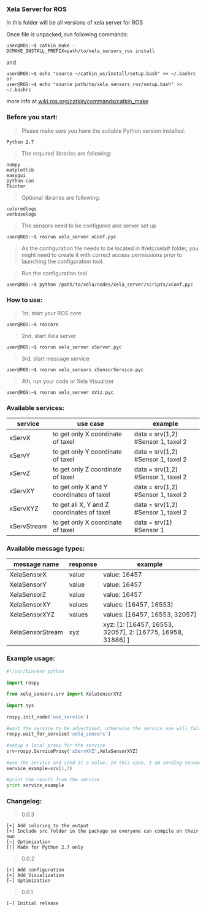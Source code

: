 ### Xela Server for ROS

In this folder will be all versions of xela server for ROS

Once file is unpacked, run following commands:
```console
user@ROS:~$ catkin_make -DCMAKE_INSTALL_PREFIX=path/to/xela_sensors_ros install
```
and
```console
user@ROS:~$ echo "source ~/catkin_ws/install/setup.bash" >> ~/.bashrc
or
user@ROS:~$ echo "source path/to/xela_sensors_ros/setup.bash" >> ~/.bashrc
```

more info at [wiki.ros.org/catkin/commands/catkin_make](http://wiki.ros.org/catkin/commands/catkin_make)

### Before you start:

>Please make sure you have the suitable Python version installed.
```console
Python 2.7
```
>The required libraries are following:
```console
numpy
matplotlib
easygui
python-can
Tkinter
```
>Optional libraries are following:
```console
coloredlogs
verboselogs
```
> The sensors need to be configured and server set up
```console
user@ROS:~$ rosrun xela_server xConf.pyc
```
> As the configuration file needs to be located in #/etc/xela# folder, you might need to create it with correct access permissions prior to launching the configuration tool.

> Run the configuration tool
```console
user@ROS:~$ python /path/to/xela/nodes/xela_server/scripts/xConf.pyc
```

### How to use:
> 1st, start your ROS core
```console
user@ROS:~$ roscore
```
> 2nd, start Xela server
```console
user@ROS:~$ rosrun xela_server xServer.pyc
```
> 3rd, start message service
```console
user@ROS:~$ rosrun xela_sensors xSensorService.pyc
```
> 4th, run your code or Xela Visualizer
```console
user@ROS:~$ rosrun xela_server xViz.pyc
```

### Available services:

| service | use case | example |
| --- | --- | --- |
| xServX | to get only X coordinate of taxel | data = srv(1,2) #Sensor 1, taxel 2 |
| xServY | to get only Y coordinate of taxel | data = srv(1,2) #Sensor 1, taxel 2 |
| xServZ | to get only Z coordinate of taxel | data = srv(1,2) #Sensor 1, taxel 2 |
| xServXY | to get only X and Y coordinates of taxel | data = srv(1,2) #Sensor 1, taxel 2 |
| xServXYZ | to get all X, Y and Z coordinates of taxel | data = srv(1,2) #Sensor 1, taxel 2 |
| xServStream | to get only X coordinate of taxel | data = srv(1) #Sensor 1 |

### Available message types:

| message name | response | example |
| --- | --- | --- |
| XelaSensorX | value | value: 16457 |
| XelaSensorY | value | value: 16457 |
| XelaSensorZ | value | value: 16457 |
| XelaSensorXY | values | values: [16457, 16553] |
| XelaSensorXYZ | values | values: [16457, 16553, 32057] |
| XelaSensorStream | xyz | xyz: [1: [16457, 16553, 32057], 2: [16775, 16958, 31886] ] |

### Example usage:
```python
#!/usr/bin/env python
 
import rospy
 
from xela_sensors.srv import XelaSensorXYZ
 
import sys
 
rospy.init_node('use_service')
 
#wait the service to be advertised, otherwise the service use will fail
rospy.wait_for_service('xela_sensors')
 
#setup a local proxy for the service
srv=rospy.ServiceProxy('xServXYZ',XelaSensorXYZ)
 
#use the service and send it a value. In this case, I am sending sensor: 1 and taxel: 3
service_example=srv(1,3)
 
#print the result from the service
print service_example
```

### Changelog:
>0.0.3
```
[+] Add coloring to the output
[+] Include src folder in the package so everyone can compile on their own
[~] Optimization
[!] Made for Python 2.7 only
```
>0.0.2
```
[+] Add configuration
[+] Add Visualization
[~] Optimization
```
>0.0.1
```
[~] Initial release
```
